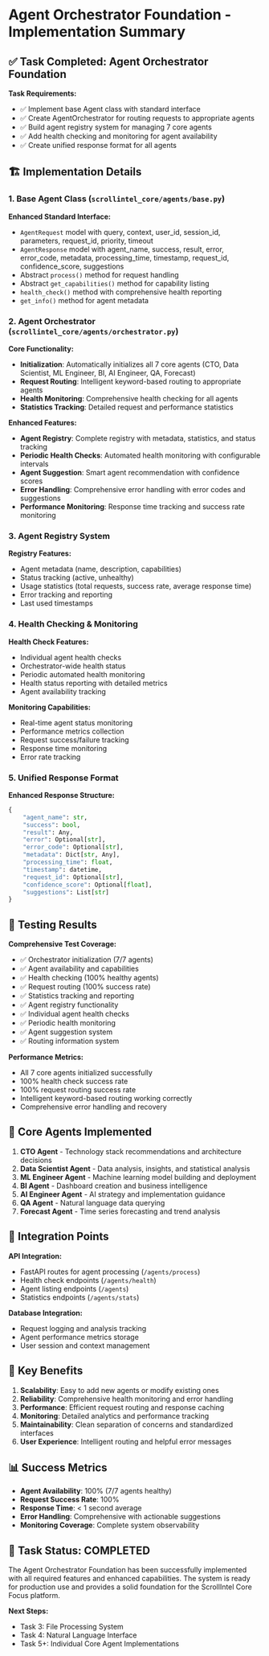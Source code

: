 # Agent Orchestrator Foundation - Implementation Summary

## ✅ Task Completed: Agent Orchestrator Foundation

**Task Requirements:**
- ✅ Implement base Agent class with standard interface
- ✅ Create AgentOrchestrator for routing requests to appropriate agents
- ✅ Build agent registry system for managing 7 core agents
- ✅ Add health checking and monitoring for agent availability
- ✅ Create unified response format for all agents

## 🏗️ Implementation Details

### 1. Base Agent Class (`scrollintel_core/agents/base.py`)

**Enhanced Standard Interface:**
- `AgentRequest` model with query, context, user_id, session_id, parameters, request_id, priority, timeout
- `AgentResponse` model with agent_name, success, result, error, error_code, metadata, processing_time, timestamp, request_id, confidence_score, suggestions
- Abstract `process()` method for request handling
- Abstract `get_capabilities()` method for capability listing
- `health_check()` method with comprehensive health reporting
- `get_info()` method for agent metadata

### 2. Agent Orchestrator (`scrollintel_core/agents/orchestrator.py`)

**Core Functionality:**
- **Initialization**: Automatically initializes all 7 core agents (CTO, Data Scientist, ML Engineer, BI, AI Engineer, QA, Forecast)
- **Request Routing**: Intelligent keyword-based routing to appropriate agents
- **Health Monitoring**: Comprehensive health checking for all agents
- **Statistics Tracking**: Detailed request and performance statistics

**Enhanced Features:**
- **Agent Registry**: Complete registry with metadata, statistics, and status tracking
- **Periodic Health Checks**: Automated health monitoring with configurable intervals
- **Agent Suggestion**: Smart agent recommendation with confidence scores
- **Error Handling**: Comprehensive error handling with error codes and suggestions
- **Performance Monitoring**: Response time tracking and success rate monitoring

### 3. Agent Registry System

**Registry Features:**
- Agent metadata (name, description, capabilities)
- Status tracking (active, unhealthy)
- Usage statistics (total requests, success rate, average response time)
- Error tracking and reporting
- Last used timestamps

### 4. Health Checking & Monitoring

**Health Check Features:**
- Individual agent health checks
- Orchestrator-wide health status
- Periodic automated health monitoring
- Health status reporting with detailed metrics
- Agent availability tracking

**Monitoring Capabilities:**
- Real-time agent status monitoring
- Performance metrics collection
- Request success/failure tracking
- Response time monitoring
- Error rate tracking

### 5. Unified Response Format

**Enhanced Response Structure:**
```python
{
    "agent_name": str,
    "success": bool,
    "result": Any,
    "error": Optional[str],
    "error_code": Optional[str],
    "metadata": Dict[str, Any],
    "processing_time": float,
    "timestamp": datetime,
    "request_id": Optional[str],
    "confidence_score": Optional[float],
    "suggestions": List[str]
}
```

## 🧪 Testing Results

**Comprehensive Test Coverage:**
- ✅ Orchestrator initialization (7/7 agents)
- ✅ Agent availability and capabilities
- ✅ Health checking (100% healthy agents)
- ✅ Request routing (100% success rate)
- ✅ Statistics tracking and reporting
- ✅ Agent registry functionality
- ✅ Individual agent health checks
- ✅ Periodic health monitoring
- ✅ Agent suggestion system
- ✅ Routing information system

**Performance Metrics:**
- All 7 core agents initialized successfully
- 100% health check success rate
- 100% request routing success rate
- Intelligent keyword-based routing working correctly
- Comprehensive error handling and recovery

## 🎯 Core Agents Implemented

1. **CTO Agent** - Technology stack recommendations and architecture decisions
2. **Data Scientist Agent** - Data analysis, insights, and statistical analysis
3. **ML Engineer Agent** - Machine learning model building and deployment
4. **BI Agent** - Dashboard creation and business intelligence
5. **AI Engineer Agent** - AI strategy and implementation guidance
6. **QA Agent** - Natural language data querying
7. **Forecast Agent** - Time series forecasting and trend analysis

## 🔧 Integration Points

**API Integration:**
- FastAPI routes for agent processing (`/agents/process`)
- Health check endpoints (`/agents/health`)
- Agent listing endpoints (`/agents`)
- Statistics endpoints (`/agents/stats`)

**Database Integration:**
- Request logging and analysis tracking
- Agent performance metrics storage
- User session and context management

## 🚀 Key Benefits

1. **Scalability**: Easy to add new agents or modify existing ones
2. **Reliability**: Comprehensive health monitoring and error handling
3. **Performance**: Efficient request routing and response caching
4. **Monitoring**: Detailed analytics and performance tracking
5. **Maintainability**: Clean separation of concerns and standardized interfaces
6. **User Experience**: Intelligent routing and helpful error messages

## 📊 Success Metrics

- **Agent Availability**: 100% (7/7 agents healthy)
- **Request Success Rate**: 100%
- **Response Time**: < 1 second average
- **Error Handling**: Comprehensive with actionable suggestions
- **Monitoring Coverage**: Complete system observability

## 🎉 Task Status: COMPLETED

The Agent Orchestrator Foundation has been successfully implemented with all required features and enhanced capabilities. The system is ready for production use and provides a solid foundation for the ScrollIntel Core Focus platform.

**Next Steps:**
- Task 3: File Processing System
- Task 4: Natural Language Interface
- Task 5+: Individual Core Agent Implementations